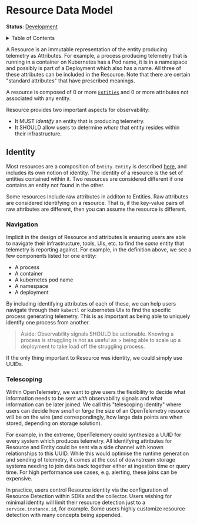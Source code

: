 # Resource Data Model

**Status**: [Development](../document-status.md)

<details>
<summary>Table of Contents</summary>

<!-- toc -->

- [Identity](#identity)
  * [Navigation](#navigation)
  * [Telescoping](#telescoping)

<!-- tocstop -->

</details>

A Resource is an immutable representation of the entity producing telemetry as Attributes. For example, a process producing telemetry that is running in a container on Kubernetes has a Pod name, it is in a namespace and possibly is part of a Deployment which also has a name. All three of these attributes can be included in the Resource. Note that there are certain "standard attributes" that have prescribed meanings.

A resource is composed of 0 or more [`Entities`](../entities/README.md) and 0 or more attributes not associated with any entity.

Resource provides two important aspects for observability:

- It MUST *identify* an entity that is producing telemetry.
- It SHOULD allow users to determine *where* that entity resides within their infrastructure.

## Identity

Most resources are a composition of `Entity`. `Entity` is described [here](../entities/data-model.md), and includes its own notion of identity. The identity of a resource is the set
of entities contained within it. Two resources are considered different if one
contains an entity not found in the other.

Some resources include raw attributes in additon to Entities. Raw attributes are
considered identifying on a resource. That is, if the key-value pairs of
raw attributes are different, then you can assume the resource is different.

### Navigation

Implicit in the design of Resource and attributes is ensuring users are able to navigate their infrastructure, tools, UIs, etc. to find the *same* entity that telemetry is reporting against.  For example, in the definition above, we see a few components listed for one entity:

- A process
- A container
- A kubernetes pod name
- A namespace
- A deployment

By including identifying attributes of each of these, we can help users navigate through their `kubectl` or kubernetes UIs to find the specific process generating telemetry.   This is as important as being able to uniquely identify one process from another.

> Aside: Observability signals SHOULD be actionable.  Knowing a process is struggling is not as useful as > being able to scale up a deployment to take load off the struggling process.

If the only thing important to Resource was identity, we could simply use UUIDs.

### Telescoping

Within OpenTelemetry, we want to give users the flexibility to decide what information needs to be sent *with* observability signals and what information can be later joined.  We call this "telescoping identity" where users can decide how *small* or *large* the size of an OpenTelemetry resource will be on the wire (and correspondingly, how large data points are when stored, depending on storage solution).

For example, in the extreme, OpenTelemery could synthesize a UUID for every system which produces telemetry.  All identifying attributes for Resource and Entity could be sent via a side channel with known relationships to this UUID. While this would optimise the runtime generation and sending of telemetry, it comes at the cost of downstream storage systems needing to join data back together either at ingestion time or query time. For high performance use cases, e.g. alerting, these joins can be expensive.

In practice, users control Resource identity via the configuration of Resource Detection within SDKs and the collector. Users wishing for minimal identity will limit their resource detection just to a `service.instance.id`, for example. Some users highly customize resource detection with many concepts being appended.
